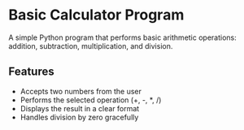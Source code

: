 # Basic Calculator Program

A simple Python program that performs basic arithmetic operations: addition, subtraction, multiplication, and division.

## Features

- Accepts two numbers from the user
- Performs the selected operation (+, -, *, /)
- Displays the result in a clear format
- Handles division by zero gracefully
